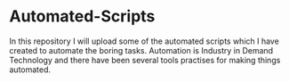 # Automated-Scripts
In this repository I will upload some of the automated scripts which I have created to automate the boring tasks. Automation is Industry in Demand Technology and there have been several tools practises for making things automated. 
